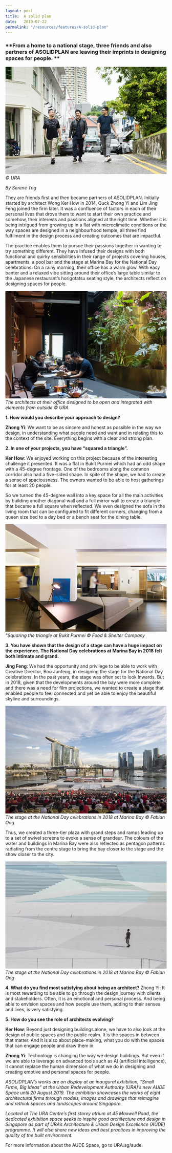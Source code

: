 ```yaml
---
layout: post
title:  A solid plan 
date:   2019-07-22
permalink: "/resources/features/A-solid-plan"
---
```

### **From a home to a national stage, three friends and also partners of ASOLIDPLAN are leaving their imprints in designing spaces for people. **

![ASPOLIDPLAN architects](/images/asolidplanarchitects.jpg)     
*© URA*

*By Serene Tng*

They are friends first and then became partners of ASOLIDPLAN. Initially started by architect Wong Ker How in 2014, Quck Zhong Yi and Lim Jing Feng joined the firm later. It was a confluence of factors in each of their personal lives that drove them to want to start their own practice and somehow, their interests and passions aligned at the right time. Whether it is being intrigued from growing up in a flat with microclimatic conditions or the way spaces are designed in a neighbourhood temple, all three find fulfilment in the design process and creating outcomes that are impactful. 

The practice enables them to pursue their passions together in wanting to try something different. They have infused their designs with both functional and quirky sensibilities in their range of projects covering houses, apartments, a pool bar and the stage at Marina Bay for the National Day celebrations. On a rainy morning, their office has a warm glow. With easy banter and a relaxed vibe sitting around their office’s large table similar to the Japanese restaurant’s horigotatsu seating style, the architects reflect on designing spaces for people.

![ASPOLIDPLAN architects at their office](/images/asolidplanoffice.jpg)    
*The architects at their office designed to be open and integrated with elements from outside © URA*

**1. How would you describe your approach to design?**

**Zhong Yi**: We want to be as sincere and honest as possible in the way we design, in understanding what people need and want and in relating this to the context of the site. Everything begins with a clear and strong plan. 

**2. In one of your projects, you have “squared a triangle”.**

**Ker How**: We enjoyed working on this project because of the interesting challenge it presented. It was a flat in Bukit Purmei which had an odd shape with a 45-degree frontage. One of the bedrooms along the common corridor also had a five-sided shape. In spite of the shape, we had to create a sense of spaciousness. The owners wanted to be able to host gatherings for at least 20 people. 

So we turned the 45-degree wall into a key space for all the main activities by building another diagonal wall and a full mirror wall to create a triangle that became a full square when reflected. We even designed the sofa in the living room that can be configured to fit different corners, changing from a queen size bed to a day bed or a bench seat for the dining table. 

![ASOLIDPLAN's project at Bukit Purmei](/images/asolidplanpurmei.jpg)    
*"Squaring the triangle at Bukit Purmei © Food & Shelter Company*

**3. You have shown that the design of a stage can have a huge impact on the experience. The National Day celebrations at Marina Bay in 2018 felt both intimate and grand.**

**Jing Feng**: We had the opportunity and privilege to be able to work with Creative Director, Boo Junfeng, in designing the stage for the National Day celebrations. In the past years, the stage was often set to look inwards. But in 2018, given that the developments around the bay were more complete and there was a need for film projections, we wanted to create a stage that enabled people to feel connected and yet be able to enjoy the beautiful skyline and surroundings. 

![ASOLIDPLAN's design of the stage for the National Day celebrations in 2018 at Marina Bay](/images/asolidplanndp2.jpg)    
*The stage at the National Day celebrations in 2018 at Marina Bay © Fabian Ong*

Thus, we created a three-tier plaza with grand steps and ramps leading up to a set of swivel screens to evoke a sense of grandeur. The colours of the water and buildings in Marina Bay were also reflected as pentagon patterns radiating from the centre stage to bring the bay closer to the stage and the show closer to the city.  

![ASOLIDPLAN's design of the stage for the National Day celebrations in 2018 at Marina Bay](/images/asolidplanndp1.jpg)    
*The stage at the National Day celebrations in 2018 at Marina Bay © Fabian Ong*

**4. What do you find most satisfying about being an architect?**
Zhong Yi: It is most rewarding to be able to go through the design journey with cilents and stakeholders. Often, it is an emotional and personal process. And being able to envision spaces and how people use them, adding to their senses and lives, is very satisfying. 

**5. How do you see the role of architects evolving?**

**Ker How**: Beyond just designing buildings alone, we have to also look at the design of public spaces and the public realm. It is the spaces in between that matter. And it is also about place-making, what you do with the spaces that can engage people and draw them in. 

**Zhong Yi**: Technology is changing the way we design buildings. But even if we are able to leverage on advanced tools such as AI (artificial intelligence), it cannot replace the human dimension of what we do in designing and creating emotive and personal spaces for people. 

*ASOLIDPLAN’s works are on display at an inaugural exhibition, “Small Firms, Big Ideas” at the Urban Redevelopment Authority (URA)’s new AUDE Space until 20 August 2019. The exhibition showcases the works of eight architectural firms through models, images and drawings that reimagine and rethink spaces and landscapes around Singapore.*

*Located at The URA Centre’s first storey atrium at 45 Maxwell Road, the dedicated exhibition space seeks to inspire good architecture and design in Singapore as part of URA’s Architecture & Urban Design Excellence (AUDE) programme. It will also share new ideas and best practices in improving the quality of the built environment.*

For more information about the AUDE Space, go to URA.sg/aude. 
 
